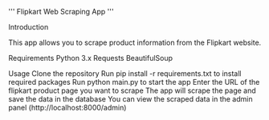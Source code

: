 '''
Flipkart Web Scraping App
'''

Introduction

This app allows you to scrape product information from the Flipkart website.

Requirements
    Python 3.x
    Requests
    BeautifulSoup

Usage
    Clone the repository
    Run pip install -r requirements.txt to install required packages
    Run python main.py to start the app
    Enter the URL of the flipkart product page you want to scrape
    The app will scrape the page and save the data in the database
    You can view the scraped data in the admin panel (http://localhost:8000/admin)